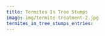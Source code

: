 ```yaml
---
title: Termites In Tree Stumps
image: img/termite-treatment-2.jpg
termites_in_tree_stumps_entries:
---
```

